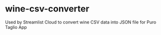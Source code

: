 # wine-csv-converter
Used by Streamlist Cloud to convert wine CSV data into JSON file for Puro Taglio App
